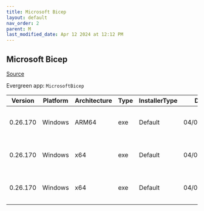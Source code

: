 ```yaml
---
title: Microsoft Bicep
layout: default
nav_order: 2
parent: M
last_modified_date: Apr 12 2024 at 12:12 PM
---
```


## Microsoft Bicep

[Source](https://docs.microsoft.com/en-us/azure/azure-resource-manager/bicep/overview)

Evergreen app: `MicrosoftBicep`

| Version  | Platform | Architecture | Type | InstallerType | Date       | Size     | URI                                                                                                                                                                      |
| -------- | -------- | ------------ | ---- | ------------- | ---------- | -------- | ------------------------------------------------------------------------------------------------------------------------------------------------------------------------ |
| 0.26.170 | Windows  | ARM64        | exe  | Default       | 04/03/2024 | 77952168 | [https://github.com/Azure/bicep/releases/download/v0.26.170/bicep-win-arm64.exe](https://github.com/Azure/bicep/releases/download/v0.26.170/bicep-win-arm64.exe)         |
| 0.26.170 | Windows  | x64          | exe  | Default       | 04/03/2024 | 33141256 | [https://github.com/Azure/bicep/releases/download/v0.26.170/bicep-setup-win-x64.exe](https://github.com/Azure/bicep/releases/download/v0.26.170/bicep-setup-win-x64.exe) |
| 0.26.170 | Windows  | x64          | exe  | Default       | 04/03/2024 | 75301928 | [https://github.com/Azure/bicep/releases/download/v0.26.170/bicep-win-x64.exe](https://github.com/Azure/bicep/releases/download/v0.26.170/bicep-win-x64.exe)             |
